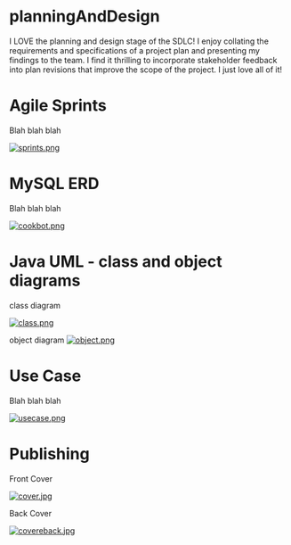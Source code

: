 # planningAndDesign
I LOVE the planning and design stage of the SDLC! I enjoy collating the requirements and specifications of a project plan and presenting my findings to the team. I find it thrilling to incorporate stakeholder feedback into plan revisions that improve the scope of the project. I just love all of it!  

# Agile Sprints
Blah blah blah

[![sprints.png](https://i.postimg.cc/wBZ3T3Xt/sprints.png)](https://postimg.cc/DWQ7xvYF)

# MySQL ERD
Blah blah blah

[![cookbot.png](https://i.postimg.cc/yxhBF8w8/cookbot.png)](https://postimg.cc/wRBSzgqC)

# Java UML - class and object diagrams
class diagram

[![class.png](https://i.postimg.cc/Wb6g4mYQ/class.png)](https://postimg.cc/zVvVthrj)

object diagram
[![object.png](https://i.postimg.cc/1zpQxt3c/object.png)](https://postimg.cc/kVXZK78B)

# Use Case
Blah blah blah

[![usecase.png](https://i.postimg.cc/vZfjTKwG/usecase.png)](https://postimg.cc/qNBQZj7F)

# Publishing
Front Cover

[![cover.jpg](https://i.postimg.cc/xjXj1Lgt/cover.jpg)](https://postimg.cc/QVrZ692T)

Back Cover

[![covereback.jpg](https://i.postimg.cc/0NNRHqBc/covereback.jpg)](https://postimg.cc/nXNPCNZD)
